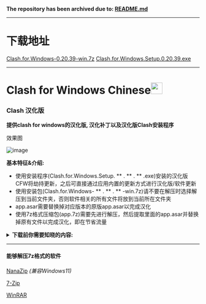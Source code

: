 **The repository has been archived due to: [README.md](https://github.com/boji6681/Clash-for-Windows_Chinese/blob/main/CFW/README.md)**


***
# 下载地址
[Clash.for.Windows-0.20.39-win.7z](https://github.com/boji6681/Clash-for-Windows_Chinese/releases/download/CFW-V0.20.39_CN/Clash.for.Windows-0.20.39-win.7z)
[Clash.for.Windows.Setup.0.20.39.exe](https://github.com/boji6681/Clash-for-Windows_Chinese/releases/download/CFW-V0.20.39_CN/Clash.for.Windows.Setup.0.20.39.exe)

***


# Clash for Windows Chinese<img src="https://github.com/boji6681/Clash-for-Windows_Chinese/blob/main/image/image_clash.png?raw=true" width="30" height="30">
### Clash 汉化版

**提供clash for windows的汉化版, 汉化补丁以及汉化版Clash安装程序**

效果图

![image](https://github.com/boji6681/Clash-for-Windows_Chinese/assets/157291263/8b791c71-ae09-4c35-be34-40a2b3bbe038)


**基本特征&介绍:**

* 使用安装程序(Clash.for.Windows.Setup. ** . ** . ** .exe)安装的汉化版CFW将劫持更新，之后可直接通过应用内置的更新方式进行汉化版/软件更新
* 使用安装包(Clash.for.Windows- ** . ** . ** -win.7z)请不要在解压时选择解压到当前文件夹，否则软件相关的所有文件将放到当前所在文件夹
* app.asar需要替换掉对应版本的原版app.asar以完成汉化
* 使用7z格式压缩包(app.7z)需要先进行解压，然后提取里面的app.asar并替换掉原有文件以完成汉化，即在节省流量

**<details><summary>下载前你需要知晓的内容:</summary>**

  **下载将代表你对以下内容无任何异议**

**非官方版本，Unofficial！** 

*简单来说，这个库提供的Clash for Windows是修改过的，请在向原版Clash for Windows反馈漏洞前先更换回原版*

**修改的方式/内容大致说明列表**

    对Clash for Windows进行的修改:
      1, 修改"app.asar"文件中的"renderer.js"
      2, 修改"app.asar"文件中的"main.js"
      3, 修改"app.asar"文件中的"zh-cn.js"
    对Clash for Windows植入的第三方链接:
      1, https://github.com/boji6681/Clash-for-Windows_Chinese-Attached
    对app.asar替换的文件:
      1, app.asar\dist\electron\static\*
    汉化的方式
      通过Notepad++进行替换 (已被淘汰)
        手动替换用表位置:
          Clash-for-Windows_Chinese/chinese_file/Clash_Sinicization_Comparison_Table
        下载链接:
          https://notepad-plus-plus.org/downloads/
      通过Replace Pioneer的Batch Rnuuer工具配合替换表进行批量替换
        替换表的位置:
          Clash-for-Windows_Chinese/chinese_file/Auto/main-chinese
          Clash-for-Windows_Chinese/chinese_file/Auto/renderer-chinese
        下载链接
          https://www.mind-pioneer.com/
      zh-cn.js的汉化方式:
        将文件中的"后"改为"前"
        在app.asar中的位置:
          app.asar\node_modules\moment\locale\zh-cn.js
    封包方式
      安装程序的封包程序:
        简易封包工具_3.2.0.1.exe (已被淘汰)
        Inno Setup Compiler
          下载链接:
            https://jrsoftware.org/isdl.php
      .7z扩展名的封包程序:
        7-zip (已弃用)
        下载链接:
          https://7-zip.org/
        NanaZip
        下载链接:
          In the Microsoft Store

**重要内容**

    ----------------------------------------------------
    * Important, You MUST agree!
    * 此项目不为中国大陆地区提供任何帮助与支持
    * 赞助商的一切内容与该库无关
    * 该库不承担由使用者造成的任何行为
    * 该库的所有内容仅存在于GitHub
    * 此汉化版适用于Clash for Windows免责声明的 1 ~ 6 条
    ----------------------------------------------------


**免责声明**

    免责声明如下:
      1. 本软件仅供学习和研究网络技术之用，用户必须遵守所在地区的法律法规，不得用于非法用途，本软件不对任何人的行为负责。 

      2. 用户在使用本软件时必须严格遵守所在国家/地区的法律、法规和政策。 因违反有关法律、法规和政策而导致的任何后果或责任由用户自行承担。

      3. 本软件不负责传输内容。 因此，如因使用本软件而产生任何问题或后果，由用户自行承担全部责任。

      4. 如本软件违反用户所在国家/地区的任何法律法规，用户必须立即停止使用并承担相应的法律责任。

      5. 用户在使用本软件时，即承认并同意本软件不能保证网络的稳定性、准确性、及时性和安全性。 因网络拥塞、防火墙限制、DNS污染、运营商干扰等原因造成的连接问题或无法连接，本软件不承担任何责任。

      6. 本软件不提供技术支持，对因用户使用本软件而造成的任何直接或间接损失，包括但不限于财产损失、数据丢失及其他形式的损失不承担任何责任。
</details>

*** 



#### 能够解压7z格式的软件

[NanaZip](https://github.com/M2Team/NanaZip) *(兼容Windows11)*

[7-Zip](https://www.7-zip.org/)

[WinRAR](https://www.rarlab.com/)
